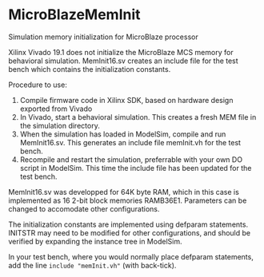 # MicroBlazeMemInit
Simulation memory initialization for MicroBlaze processor

Xilinx Vivado 19.1 does not initialize the MicroBlaze MCS memory for behavioral simulation. MemInit16.sv creates an include file for the test bench which contains the initialization constants.

Procedure to use:
1. Compile firmware code in Xilinx SDK, based on hardware design exported from Vivado
2. In Vivado, start a behavioral simulation. This creates a fresh MEM file in the simulation directory.
3. When the simulation has loaded in ModelSim, compile and run MemInit16.sv. This generates an include file memInit.vh for the test bench.
4. Recompile and restart the simulation, preferrable with your own DO script in ModelSim. This time the include file has been updated for the test bench.

MemInit16.sv was developped for 64K byte RAM, which in this case is implemented as 16 2-bit block memories RAMB36E1. Parameters can be changed to accomodate other configurations.

The initialization constants are implemented using defparam statements. INITSTR may need to be modified for other configurations, and should be verified by expanding the instance tree in ModelSim.

In your test bench, where you would normally place defparam statements, add the line `include "memInit.vh"` (with back-tick).
